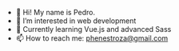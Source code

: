 - 👋 Hi! My name is Pedro.
- 👀 I’m interested in web development
- 🌱 Currently learning Vue.js and advanced Sass
- 📫 How to reach me: phenestroza@gmail.com

<!---
soype/soype is a ✨ special ✨ repository because its `README.md` (this file) appears on your GitHub profile.
You can click the Preview link to take a look at your changes.
--->
